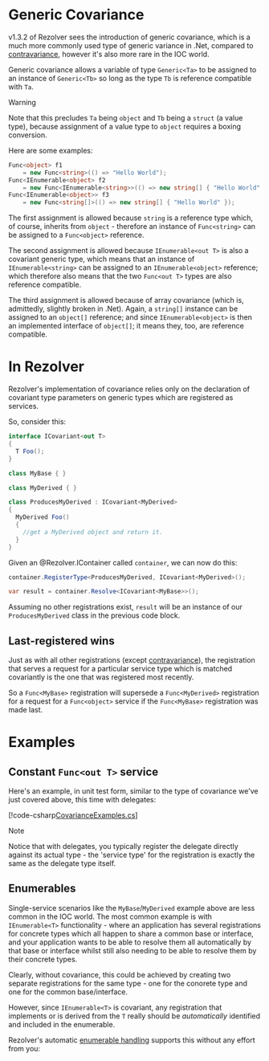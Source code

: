 ﻿# Generic Covariance

v1.3.2 of Rezolver sees the introduction of generic covariance, which is a much more commonly used type of 
generic variance in .Net, compared to [contravariance](contravariance.md), however it's also more rare in 
the IOC world.

Generic covariance allows a variable of type `Generic<Ta>` to be assigned to an instance of `Generic<Tb>` 
so long as the type `Tb` is reference compatible with `Ta`.

> [!WARNING]
> Note that this precludes `Ta` being `object` and `Tb` being
> a `struct` (a value type), because assignment of a value type to `object` requires a boxing conversion.

Here are some examples:

```cs
Func<object> f1 
    = new Func<string>(() => "Hello World");
Func<IEnumerable<object> f2 
    = new Func<IEnumerable<string>>(() => new string[] { "Hello World" });
Func<IEnumerable<object>> f3 
    = new Func<string[]>(() => new string[] { "Hello World" });
```

The first assignment is allowed because `string` is a reference type which, of course, inherits from `object` - 
therefore an instance of `Func<string>` can be assigned to a `Func<object>` reference.

The second assignment is allowed because `IEnumerable<out T>` is also a covariant generic type, which means that
an instance of `IEnumerable<string>` can be assigned to an `IEnumerable<object>` reference; which therefore also
means that the two `Func<out T>` types are also reference compatible.

The third assignment is allowed because of array covariance (which is, admittedly, slightly broken in .Net).
Again, a `string[]` instance can be assigned to an `object[]` reference; and since `IEnumerable<object>` is 
then an implemented interface of `object[]`; it means they, too, are reference compatible.

# In Rezolver

Rezolver's implementation of covariance relies only on the declaration of covariant type parameters on generic
types which are registered as services.

So, consider this:

```cs
interface ICovariant<out T>
{
  T Foo();
}

class MyBase { }

class MyDerived { }

class ProducesMyDerived : ICovariant<MyDerived>
{
  MyDerived Foo()
  {
    //get a MyDerived object and return it.
  }
}
```

Given an @Rezolver.IContainer called `container`, we can now do this:

```cs
container.RegisterType<ProducesMyDerived, ICovariant<MyDerived>();

var result = container.Resolve<ICovariant<MyBase>>();
```

Assuming no other registrations exist, `result` will be an instance of our `ProducesMyDerived` class in the
previous code block.

## Last-registered wins

Just as with all other registrations (except [contravariance](contravariance.md)), the registration that 
serves a request for a particular service type which is matched covariantly is the one that was registered 
most recently.

So a `Func<MyBase>` registration will supersede a `Func<MyDerived>` registration for a 
request for a `Func<object>` service if the `Func<MyBase>` registration was made last.

# Examples

## Constant `Func<out T>` service

Here's an example, in unit test form, similar to the type of covariance we've just covered above, this time 
with delegates:

[!code-csharp[CovarianceExamples.cs](../../../../../test/Rezolver.Tests.Examples/CovarianceExamples.cs#example1)]

> [!NOTE]
> Notice that with delegates, you typically register the delegate directly against its actual type - the 
> 'service type' for the registration is exactly the same as the delegate type itself.

## Enumerables

Single-service scenarios like the `MyBase`/`MyDerived` example above are less common in the IOC world.  The
most common example is with `IEnumerable<T>` functionality - where an application has several registrations
for concrete types which all happen to share a common base or interface, and your application wants to be able
to resolve them all automatically by that base or interface whilst still also needing to be able to resolve
them by their concrete types.

Clearly, without covariance, this could be achieved by creating two separate registrations for the same type - 
one for the conorete type and one for the common base/interface.

However, since `IEnumerable<T>` is covariant, any registration that implements or is derived from the `T`
really should be *automatically* identified and included in the enumerable.



Rezolver's automatic [enumerable handling](../enumerables.md) supports this without any effort from you:

